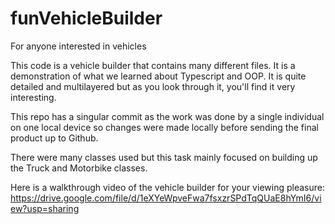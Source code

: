 # funVehicleBuilder
For anyone interested in vehicles

This code is a vehicle builder that contains many different files. It is a demonstration of what we learned about Typescript and OOP. It is quite detailed and multilayered but as you look through it, you'll find it very interesting. 

This repo has a singular commit as the work was done by a single individual on one local device so changes were made locally before sending the final product up to Github.

There were many classes used but this task mainly focused on building up the Truck and Motorbike classes.

Here is a walkthrough video of the vehicle builder for your viewing pleasure:
https://drive.google.com/file/d/1eXYeWpveFwa7fsxzrSPdTqQUaE8hYmI6/view?usp=sharing

